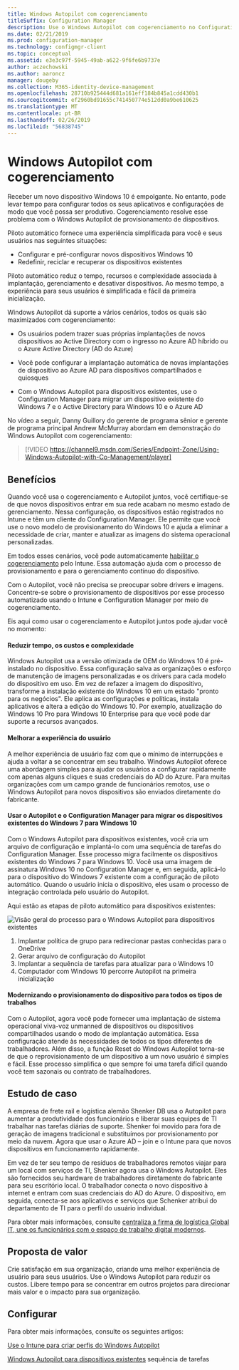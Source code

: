 ```yaml
---
title: Windows Autopilot com cogerenciamento
titleSuffix: Configuration Manager
description: Use o Windows Autopilot com cogerenciamento no Configuration Manager para simplificar o conjunto de backup de novos dispositivos Windows 10.
ms.date: 02/21/2019
ms.prod: configuration-manager
ms.technology: configmgr-client
ms.topic: conceptual
ms.assetid: e3e3c97f-5945-49ab-a622-9f6fe6b9737e
author: aczechowski
ms.author: aaroncz
manager: dougeby
ms.collection: M365-identity-device-management
ms.openlocfilehash: 28710b925444d681a161eff184b845a1cdd430b1
ms.sourcegitcommit: ef2960bd91655c741450774e512dd0a9be610625
ms.translationtype: MT
ms.contentlocale: pt-BR
ms.lasthandoff: 02/26/2019
ms.locfileid: "56838745"
---
```

# <a name="windows-autopilot-with-co-management"></a>Windows Autopilot com cogerenciamento

Receber um novo dispositivo Windows 10 é empolgante. No entanto, pode levar tempo para configurar todos os seus aplicativos e configurações de modo que você possa ser produtivo. Cogerenciamento resolve esse problema com o Windows Autopilot de provisionamento de dispositivos.

Piloto automático fornece uma experiência simplificada para você e seus usuários nas seguintes situações:
- Configurar e pré-configurar novos dispositivos Windows 10  
- Redefinir, reciclar e recuperar os dispositivos existentes  

Piloto automático reduz o tempo, recursos e complexidade associada à implantação, gerenciamento e desativar dispositivos. Ao mesmo tempo, a experiência para seus usuários é simplificada e fácil da primeira inicialização.

Windows Autopilot dá suporte a vários cenários, todos os quais são maximizados com cogerenciamento:

- Os usuários podem trazer suas próprias implantações de novos dispositivos ao Active Directory com o ingresso no Azure AD híbrido ou o Azure Active Directory (AD do Azure)  

- Você pode configurar a implantação automática de novas implantações de dispositivo ao Azure AD para dispositivos compartilhados e quiosques  

- Com o Windows Autopilot para dispositivos existentes, use o Configuration Manager para migrar um dispositivo existente do Windows 7 e o Active Directory para Windows 10 e o Azure AD  

No vídeo a seguir, Danny Guillory do gerente de programa sênior e gerente de programa principal Andrew McMurray abordam em demonstração do Windows Autopilot com cogerenciamento:

> [!VIDEO https://channel9.msdn.com/Series/Endpoint-Zone/Using-Windows-Autopilot-with-Co-Management/player]



## <a name="benefits"></a>Benefícios

Quando você usa o cogerenciamento e Autopilot juntos, você certifique-se de que novos dispositivos entrar em sua rede acabam no mesmo estado de gerenciamento. Nessa configuração, os dispositivos estão registrados no Intune e têm um cliente do Configuration Manager.  Ele permite que você use o novo modelo de provisionamento do Windows 10 e ajuda a eliminar a necessidade de criar, manter e atualizar as imagens do sistema operacional personalizadas. 

Em todos esses cenários, você pode automaticamente [habilitar o cogerenciamento](/sccm/comanage/how-to-prepare-win10) pelo Intune. Essa automação ajuda com o processo de provisionamento e para o gerenciamento contínuo do dispositivo.

Com o Autopilot, você não precisa se preocupar sobre drivers e imagens. Concentre-se sobre o provisionamento de dispositivos por esse processo automatizado usando o Intune e Configuration Manager por meio de cogerenciamento.


Eis aqui como usar o cogerenciamento e Autopilot juntos pode ajudar você no momento:

#### <a name="reduce-time-costs-and-complexity"></a>Reduzir tempo, os custos e complexidade
Windows Autopilot usa a versão otimizada de OEM do Windows 10 é pré-instalado no dispositivo. Essa configuração salva as organizações o esforço de manutenção de imagens personalizadas e os drivers para cada modelo do dispositivo em uso. Em vez de refazer a imagem do dispositivo, transforme a instalação existente do Windows 10 em um estado "pronto para os negócios". Ele aplica as configurações e políticas, instala aplicativos e altera a edição do Windows 10. Por exemplo, atualização do Windows 10 Pro para Windows 10 Enterprise para que você pode dar suporte a recursos avançados.

#### <a name="improve-the-user-experience"></a>Melhorar a experiência do usuário
A melhor experiência de usuário faz com que o mínimo de interrupções e ajuda a voltar a se concentrar em seu trabalho. Windows Autopilot oferece uma abordagem simples para ajudar os usuários a configurar rapidamente com apenas alguns cliques e suas credenciais do AD do Azure. Para muitas organizações com um campo grande de funcionários remotos, use o Windows Autopilot para novos dispositivos são enviados diretamente do fabricante.

#### <a name="use-autopilot-and-configuration-manager-to-migrate-existing-windows-7-devices-to-windows-10"></a>Usar o Autopilot e o Configuration Manager para migrar os dispositivos existentes do Windows 7 para Windows 10
Com o Windows Autopilot para dispositivos existentes, você cria um arquivo de configuração e implantá-lo com uma sequência de tarefas do Configuration Manager. Esse processo migra facilmente os dispositivos existentes do Windows 7 para Windows 10. Você usa uma imagem de assinatura Windows 10 no Configuration Manager e, em seguida, aplicá-lo para o dispositivo do Windows 7 existente com a configuração de piloto automático. Quando o usuário inicia o dispositivo, eles usam o processo de integração controlada pelo usuário do Autopilot.

Aqui estão as etapas de piloto automático para dispositivos existentes:

![Visão geral do processo para o Windows Autopilot para dispositivos existentes](media/autopilot-for-existing-devices.png)

1. Implantar política de grupo para redirecionar pastas conhecidas para o OneDrive
2. Gerar arquivo de configuração do Autopilot
3. Implantar a sequência de tarefas para atualizar para o Windows 10
4. Computador com Windows 10 percorre Autopilot na primeira inicialização

#### <a name="modernizing-device-provisioning-for-all-types-of-workers"></a>Modernizando o provisionamento do dispositivo para todos os tipos de trabalhos
Com o Autopilot, agora você pode fornecer uma implantação de sistema operacional viva-voz unmanned de dispositivos ou dispositivos compartilhados usando o modo de implantação automática. Essa configuração atende às necessidades de todos os tipos diferentes de trabalhadores. Além disso, a função Reset do Windows Autopilot torna-se de que o reprovisionamento de um dispositivo a um novo usuário é simples e fácil. Esse processo simplifica o que sempre foi uma tarefa difícil quando você tem sazonais ou contrato de trabalhadores. 



## <a name="case-study"></a>Estudo de caso

A empresa de frete rail e logística alemão Shenker DB usa o Autopilot para aumentar a produtividade dos funcionários e liberar suas equipes de TI trabalhar nas tarefas diárias de suporte. Shenker foi movido para fora de geração de imagens tradicional e substituímos por provisionamento por meio da nuvem. Agora que usar o Azure AD – join e o Intune para que novos dispositivos em funcionamento rapidamente. 

Em vez de ter seu tempo de resíduos de trabalhadores remotos viajar para um local com serviços de TI, Shenker agora usa o Windows Autopilot. Eles são fornecidos seu hardware de trabalhadores diretamente do fabricante para seu escritório local. O trabalhador conecta o novo dispositivo à internet e entram com suas credenciais do AD do Azure. O dispositivo, em seguida, conecta-se aos aplicativos e serviços que Schenker atribui do departamento de TI para o perfil do usuário individual.

Para obter mais informações, consulte [centraliza a firma de logística Global IT, une os funcionários com o espaço de trabalho digital modernos](https://customers.microsoft.com/story/db-schenker-travel-transportation-windows-10).



## <a name="value-proposition"></a>Proposta de valor

Crie satisfação em sua organização, criando uma melhor experiência de usuário para seus usuários. Use o Windows Autopilot para reduzir os custos. Libere tempo para se concentrar em outros projetos para direcionar mais valor e o impacto para sua organização.



## <a name="configure"></a>Configurar

Para obter mais informações, consulte os seguintes artigos:

[Use o Intune para criar perfis do Windows Autopilot](https://docs.microsoft.com/intune/enrollment-autopilot)

[Windows Autopilot para dispositivos existentes](/sccm/osd/deploy-use/windows-autopilot-for-existing-devices) sequência de tarefas

